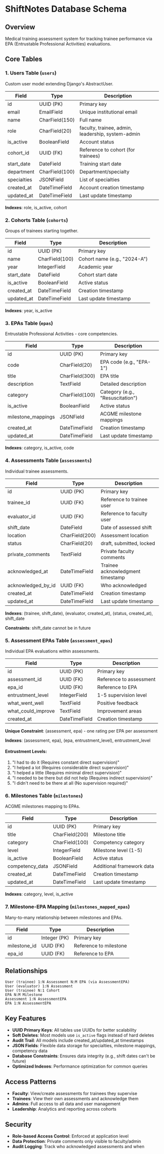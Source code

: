 # ShiftNotes Database Schema

## Overview
Medical training assessment system for tracking trainee performance via EPA (Entrustable Professional Activities) evaluations.

## Core Tables

### 1. Users Table (`users`)
Custom user model extending Django's AbstractUser.

| Field | Type | Description |
|-------|------|-------------|
| id | UUID (PK) | Primary key |
| email | EmailField | Unique institutional email |
| name | CharField(150) | Full name |
| role | CharField(20) | faculty, trainee, admin, leadership, system-admin |
| is_active | BooleanField | Account status |
| cohort_id | UUID (FK) | Reference to cohort (for trainees) |
| start_date | DateField | Training start date |
| department | CharField(100) | Department/specialty |
| specialties | JSONField | List of specialties |
| created_at | DateTimeField | Account creation timestamp |
| updated_at | DateTimeField | Last update timestamp |

**Indexes**: role, is_active, cohort

### 2. Cohorts Table (`cohorts`)
Groups of trainees starting together.

| Field | Type | Description |
|-------|------|-------------|
| id | UUID (PK) | Primary key |
| name | CharField(100) | Cohort name (e.g., "2024-A") |
| year | IntegerField | Academic year |
| start_date | DateField | Cohort start date |
| is_active | BooleanField | Active status |
| created_at | DateTimeField | Creation timestamp |
| updated_at | DateTimeField | Last update timestamp |

**Indexes**: year, is_active

### 3. EPAs Table (`epas`)
Entrustable Professional Activities - core competencies.

| Field | Type | Description |
|-------|------|-------------|
| id | UUID (PK) | Primary key |
| code | CharField(20) | EPA code (e.g., "EPA-1") |
| title | CharField(300) | EPA title |
| description | TextField | Detailed description |
| category | CharField(100) | Category (e.g., "Resuscitation") |
| is_active | BooleanField | Active status |
| milestone_mappings | JSONField | ACGME milestone mappings |
| created_at | DateTimeField | Creation timestamp |
| updated_at | DateTimeField | Last update timestamp |

**Indexes**: category, is_active, code

### 4. Assessments Table (`assessments`)
Individual trainee assessments.

| Field | Type | Description |
|-------|------|-------------|
| id | UUID (PK) | Primary key |
| trainee_id | UUID (FK) | Reference to trainee user |
| evaluator_id | UUID (FK) | Reference to faculty user |
| shift_date | DateField | Date of assessed shift |
| location | CharField(200) | Assessment location |
| status | CharField(20) | draft, submitted, locked |
| private_comments | TextField | Private faculty comments |
| acknowledged_at | DateTimeField | Trainee acknowledgment timestamp |
| acknowledged_by_id | UUID (FK) | Who acknowledged |
| created_at | DateTimeField | Creation timestamp |
| updated_at | DateTimeField | Last update timestamp |

**Indexes**: (trainee, shift_date), (evaluator, created_at), (status, created_at), shift_date

**Constraints**: shift_date cannot be in future

### 5. Assessment EPAs Table (`assessment_epas`)
Individual EPA evaluations within assessments.

| Field | Type | Description |
|-------|------|-------------|
| id | UUID (PK) | Primary key |
| assessment_id | UUID (FK) | Reference to assessment |
| epa_id | UUID (FK) | Reference to EPA |
| entrustment_level | IntegerField | 1-5 supervision level |
| what_went_well | TextField | Positive feedback |
| what_could_improve | TextField | Improvement areas |
| created_at | DateTimeField | Creation timestamp |

**Unique Constraint**: (assessment, epa) - one rating per EPA per assessment

**Indexes**: (assessment, epa), (epa, entrustment_level), entrustment_level

#### Entrustment Levels:
1. "I had to do it (Requires constant direct supervision)"
2. "I helped a lot (Requires considerable direct supervision)"  
3. "I helped a little (Requires minimal direct supervision)"
4. "I needed to be there but did not help (Requires indirect supervision)"
5. "I didn't need to be there at all (No supervision required)"

### 6. Milestones Table (`milestones`)
ACGME milestones mapping to EPAs.

| Field | Type | Description |
|-------|------|-------------|
| id | UUID (PK) | Primary key |
| title | CharField(200) | Milestone title |
| category | CharField(100) | Competency category |
| level | IntegerField | Milestone level (1-5) |
| is_active | BooleanField | Active status |
| competency_data | JSONField | Additional framework data |
| created_at | DateTimeField | Creation timestamp |
| updated_at | DateTimeField | Last update timestamp |

**Indexes**: category, level, is_active

### 7. Milestone-EPA Mapping (`milestones_mapped_epas`)
Many-to-many relationship between milestones and EPAs.

| Field | Type | Description |
|-------|------|-------------|
| id | Integer (PK) | Primary key |
| milestone_id | UUID (FK) | Reference to milestone |
| epa_id | UUID (FK) | Reference to EPA |

## Relationships

```
User (trainee) 1:N Assessment N:M EPA (via AssessmentEPA)
User (evaluator) 1:N Assessment
User (trainee) N:1 Cohort
EPA N:M Milestone
Assessment 1:N AssessmentEPA
EPA 1:N AssessmentEPA
```

## Key Features

- **UUID Primary Keys**: All tables use UUIDs for better scalability
- **Soft Deletes**: Most models use `is_active` flags instead of hard deletes
- **Audit Trail**: All models include created_at/updated_at timestamps
- **JSON Fields**: Flexible data storage for specialties, milestone mappings, competency data
- **Database Constraints**: Ensures data integrity (e.g., shift dates can't be future)
- **Optimized Indexes**: Performance optimization for common queries

## Access Patterns

- **Faculty**: View/create assessments for trainees they supervise
- **Trainees**: View their own assessments and acknowledge them
- **Admins**: Full access to all data and user management
- **Leadership**: Analytics and reporting across cohorts

## Security

- **Role-based Access Control**: Enforced at application level
- **Data Protection**: Private comments only visible to faculty/admin
- **Audit Logging**: Track who acknowledged assessments and when



